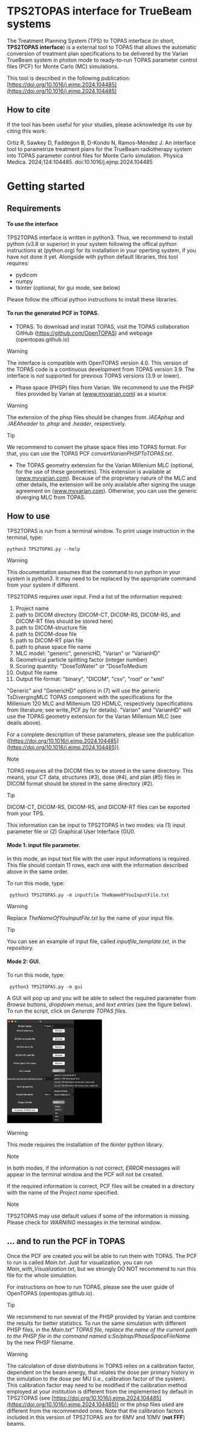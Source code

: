 # TPS2TOPAS interface for TrueBeam systems

The Treatment Planning System (TPS) to TOPAS interface (in short, **TPS2TOPAS interface**) is a external tool to TOPAS that allows the automatic conversion of treatment plan specifications to be delivered by the Varian TrueBeam system in photon mode to ready-to-run TOPAS parameter control files (PCF) for Monte Carlo (MC) simulations.

This tool is described in the following publication: [https://doi.org/10.1016/j.ejmp.2024.104485](https://doi.org/10.1016/j.ejmp.2024.104485)

## How to cite
If the tool has been useful for your studies, please acknowledge its use by citing this work:

Ortiz R, Sawkey D, Faddegon B, D-Kondo N, Ramos-Méndez J. An interface tool to parametrize treatment plans for the TrueBeam radiotherapy system into TOPAS parameter control files for Monte Carlo simulation. Physica Medica. 2024;124:104485. doi:10.1016/j.ejmp.2024.104485

# Getting started

## Requirements

#### To use the interface

TPS2TOPAS interface is written in python3. Thus, we recommend to install python (v3.8 or superior) in your system following the offical python instructions at (python.org) for its installation in your operting system, if you have not done it yet.
Alongside with python default libraries, this tool requires:

- pydicom
- numpy
- tkinter (optional, for gui mode, see below)

Please follow the official python instructions to install these libraries.

#### To run the generated PCF in TOPAS.

- TOPAS. To download and install TOPAS, visit the TOPAS collaboration GitHub (https://github.com/OpenTOPAS) and webpage (opentopas.github.io)
> [!WARNING]
> The interface is compatible with OpenTOPAS version 4.0. This version of the TOPAS code is a continuous development from TOPAS version 3.9. The interface is not supported for previous TOPAS versions (3.9 or lower).

- Phase space (PHSP) files from Varian. We recommend to use the PHSP files provided by Varian at (www.myvarian.com) as a source.
> [!WARNING]
> The extension of the phsp files should be changes from *.IAEAphsp* and *.IAEAheader* to *.phsp* and *.header*, respectively.

> [!TIP]
> We recommend to convert the phase space files into TOPAS format. For that, you can use the TOPAS PCF *convertVarianPHSPToTOPAS.txt*.

- The TOPAS geometry extension for the Varian Millenium MLC (optional, for the use of these geometries). This extension is available at (www.myvarian.com). Because of the proprietary nature of the MLC and other details, the extension will be only available after signing the usage agreement on (www.myvarian.com). Otherwise, you can use the generic diverging MLC from TOPAS. 

## How to use

TPS2TOPAS is run from a terminal window.
To print usage instruction in the terminal, type:
```
python3 TPS2TOPAS.py --help 
```
> [!WARNING]
> This documentation assumes that the command to run python in your system is _python3_. It may need to be replaced by the appropriate command from your system if different.

TPS2TOPAS requires user input. Find a list of the information required:
1. Project name
2. path to DICOM directory (DICOM-CT, DICOM-RS, DICOM-RS, and DICOM-RT files should be stored here)
3. path to DICOM-structure file
4. path to DICOM-dose file
5. path to DICOM-RT plan file
6. path to phase space file name
7. MLC model: "generic", genericHD, "Varian" or "VarianHD"
8. Geometrical particle splitting factor (integer number)
9. Scoring quantity: "DoseToWater" or "DoseToMedium
10. Output file name
11. Output file format: "binary", "DICOM", "csv", "root" or "xml"

"Generic" and "GenericHD" options in (7) will use the generic TsDivergingMLC TOPAS component with the specifications for the Millenium 120 MLC and Millenium 120 HDMLC, respectively (specifications from literature; see write_PCF.py for details). "Varian" and "VarianHD" will use the TOPAS geometry extension for the Varian Millenium MLC (see deails above).

For a complete description of these parameters, please see the publication ([https://doi.org/10.1016/j.ejmp.2024.104485](https://doi.org/10.1016/j.ejmp.2024.104485)).

> [!NOTE]
> TOPAS requires all the DICOM files to be stored in the same directory. This means, your CT data, structures (#3), dose (#4), and plan (#5) files in DICOM format should be stored in the same directory (#2).

> [!TIP]
> DICOM-CT, DICOM-RS, DICOM-RS, and DICOM-RT files can be exported from your TPS.

This information can be input to TPS2TOPAS in two modes: via (1) input parameter file or (2) Graphical User Interface (GUI).

#### Mode 1: input file parameter.
In this mode, an input text file with the user input informations is required. This file should contain 11 rows, each one with the information described above in the same order.

To run this mode, type:
```
 python3 TPS2TOPAS.py -m inputfile TheNameOfYouInputFile.txt
```

> [!WARNING]
> Replace _TheNameOfYouInputFile.txt_ by the name of your input file.

> [!TIP]
> You can see an example of input file, called *inputfile_template.txt*, in the repository.

#### Mode 2: GUI.

To run this mode, type:
```
 python3 TPS2TOPAS.py -m gui
```

A GUI will pop up and you will be able to select the required parameter from _Browse_ buttons, _dropdown menus_, and _text entries_ (see the figure below). To run the script, click on _Generate TOPAS files_.

<img src="Images/GUI_example.png" alt="drawing" width="50%"/>

> [!WARNING]
> This mode requires the installation of the _tkinter_ python library.

> [!NOTE]
> In both modes, if the information is not correct, _ERROR_ messages will appear in the terminal window and the PCF will not be created.

If the required information is correct, PCF files will be created in a directory with the name of the _Project name_ specified. 

> [!NOTE]
> TPS2TOPAS may use default values if some of the information is missing. Please check for _WARNING_ messages in the terminal window.

## ... and to run the PCF in TOPAS
Once the PCF are created you will be able to run them with TOPAS. The PCF to run is called _Main.txt_. Just for visualization, you can run *Main_with_Visualization.txt*, but we strongly DO NOT recommend to run this file for the whole simulation.

For instructions on how to run TOPAS, please see the user guide of OpenTOPAS (opentopas.github.io).

> [!TIP]
> We recommend to run several of the PHSP provided by Varian and combine the results for better statistics. To run the same simulation with different PHSP files, in the _Main.txt" TOPAS file, replace the name of the current path to the PHSP file in the command named s:So/phsp/PhaseSpaceFileName_ by the new PHSP filename.

> [!WARNING]
> The calculation of dose distributions in TOPAS relies on a calibration factor, dependent on the beam energy, that relates the dose per primary history in the simulation to the dose per MU (i.e., calibration factor of the system). This calibration factor may need to be modified if the calibration method employed at your institution is different from the implemented by default in TPS2TOPAS (see [https://doi.org/10.1016/j.ejmp.2024.104485](https://doi.org/10.1016/j.ejmp.2024.104485)) or the phsp files used are different from the recommended ones. Note that the calibration factors included in this version of TPS2TOPAS are for 6MV and 10MV (**not FFF**) beams. 
